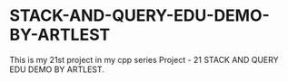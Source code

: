 # STACK-AND-QUERY-EDU-DEMO-BY-ARTLEST
This is my 21st project in my cpp series
Project - 21 STACK AND QUERY EDU DEMO BY ARTLEST.
